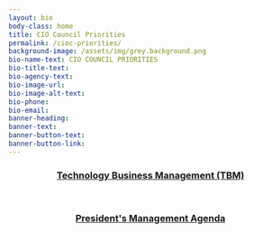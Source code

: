 ```yaml
---
layout: bio
body-class: home
title: CIO Council Priorities
permalink: /cioc-priorities/
background-image: /assets/img/grey.background.png
bio-name-text: CIO COUNCIL PRIORITIES
bio-title-text: 
bio-agency-text: 
bio-image-url: 
bio-image-alt-text: 
bio-phone: 
bio-email: 
banner-heading: 
banner-text: 
banner-button-text: 
banner-button-link: 
---
```


<h3><center><a href="https://www.cio.gov/cioc-priority-tbm/">            Technology Business Management (TBM)</a></center></h3>
<br/>
<h3><center><a href="https://www.cio.gov/2018/03/20/presidents-management-agenda-release/">           President's Management Agenda</a></center></h3>

